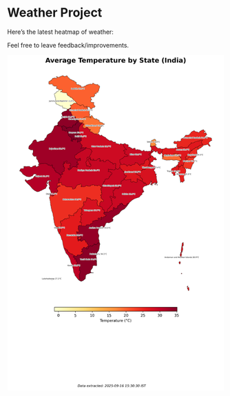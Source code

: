 # Weather Project

Here’s the latest heatmap of weather:

Feel free to leave feedback/improvements.

![India Heatmap](docs/assets/india_heatmap.png?v=C93540)
